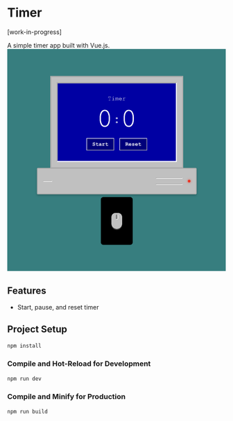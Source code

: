 # Timer

[work-in-progress]

A simple timer app built with Vue.js.
![Preview](./timer-preview.png)

## Features

- Start, pause, and reset timer



## Project Setup

```sh
npm install
```

### Compile and Hot-Reload for Development

```sh
npm run dev
```

### Compile and Minify for Production

```sh
npm run build
```
